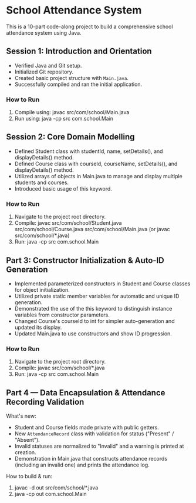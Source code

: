# School Attendance System

This is a 10-part code-along project to build a comprehensive school attendance system using Java.

## Session 1: Introduction and Orientation

- Verified Java and Git setup.
- Initialized Git repository.
- Created basic project structure with `Main.java`.
- Successfully compiled and ran the initial application.

### How to Run

1. Compile using: javac src/com/school/Main.java
2. Run using: java -cp src com.school.Main

## Session 2: Core Domain Modelling
- Defined Student class with studentId, name, setDetails(), and displayDetails() method.
- Defined Course class with courseId, courseName, setDetails(), and displayDetails() method.
- Utilized arrays of objects in Main.java to manage and display multiple students and courses.
- Introduced basic usage of this keyword.

### How to Run
1. Navigate to the project root directory.
2. Compile: javac src/com/school/Student.java src/com/school/Course.java src/com/school/Main.java (or javac src/com/school/*.java)
3. Run: java -cp src com.school.Main



## Part 3: Constructor Initialization & Auto-ID Generation
- Implemented parameterized constructors in Student and Course classes for object initialization.
- Utilized private static member variables for automatic and unique ID generation.
- Demonstrated the use of the this keyword to distinguish instance variables from constructor parameters.
- Changed Course's courseId to int for simpler auto-generation and updated its display.
- Updated Main.java to use constructors and show ID progression.

### How to Run
1. Navigate to the project root directory.
2. Compile: javac src/com/school/*.java
3. Run: java -cp src com.school.Main


## Part 4 — Data Encapsulation & Attendance Recording Validation

What's new:
- Student and Course fields made private with public getters.
- New `AttendanceRecord` class with validation for status ("Present" / "Absent").
- Invalid statuses are normalized to "Invalid" and a warning is printed at creation.
- Demonstration in Main.java that constructs attendance records (including an invalid one) and prints the attendance log.

How to build & run:
1. javac -d out src/com/school/*.java
2. java -cp out com.school.Main
